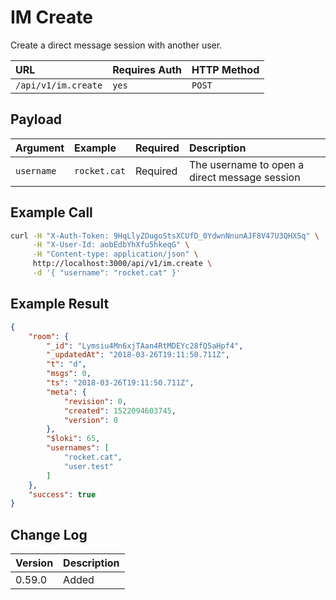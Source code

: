 # IM Create

Create a direct message session with another user.

| URL | Requires Auth | HTTP Method |
| :--- | :--- | :--- |
| `/api/v1/im.create` | `yes` | `POST` |

## Payload

| Argument | Example | Required | Description |
| :--- | :--- | :--- | :--- |
| `username` | `rocket.cat` | Required | The username to open a direct message session |

## Example Call

```bash
curl -H "X-Auth-Token: 9HqLlyZOugoStsXCUfD_0YdwnNnunAJF8V47U3QHXSq" \
     -H "X-User-Id: aobEdbYhXfu5hkeqG" \
     -H "Content-type: application/json" \
     http://localhost:3000/api/v1/im.create \
     -d '{ "username": "rocket.cat" }'
```

## Example Result

```json
{
    "room": {
        "_id": "Lymsiu4Mn6xjTAan4RtMDEYc28fQ5aHpf4",
        "_updatedAt": "2018-03-26T19:11:50.711Z",
        "t": "d",
        "msgs": 0,
        "ts": "2018-03-26T19:11:50.711Z",
        "meta": {
            "revision": 0,
            "created": 1522094603745,
            "version": 0
        },
        "$loki": 65,
        "usernames": [
            "rocket.cat",
            "user.test"
        ]
    },
    "success": true
}
```

## Change Log

| Version | Description |
| :--- | :--- |
| 0.59.0| Added |
